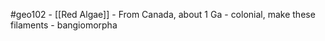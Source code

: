 #geo102 
	- [[Red Algae]]
		- From Canada, about 1 Ga
		- colonial, make these filaments
		- bangiomorpha